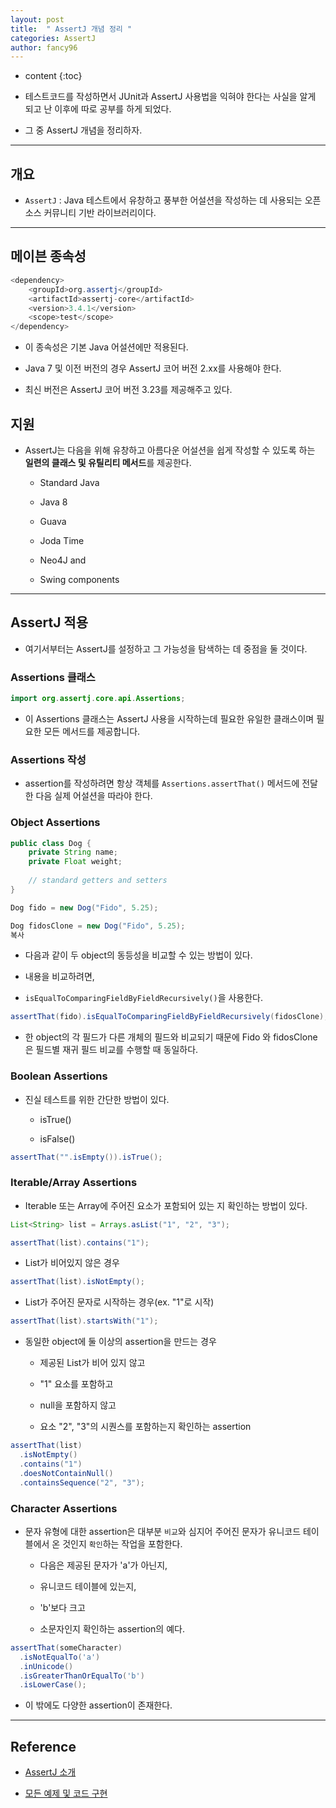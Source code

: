 ```yaml
---
layout: post
title:  " AssertJ 개념 정리 "
categories: AssertJ
author: fancy96
---
```

* content
{:toc}

* 테스트코드를 작성하면서 JUnit과 AssertJ 사용법을 익혀야 한다는 사실을 알게 되고 난 이후에 따로 공부를 하게 되었다.

* 그 중 AssertJ 개념을 정리하자.

---

## 개요

* `AssertJ` : Java 테스트에서 유창하고 풍부한 어설션을 작성하는 데 사용되는 오픈 소스 커뮤니티 기반 라이브러리이다.

---

## 메이븐 종속성

``` java
<dependency>
    <groupId>org.assertj</groupId>
    <artifactId>assertj-core</artifactId>
    <version>3.4.1</version>
    <scope>test</scope>
</dependency>
```

* 이 종속성은 기본 Java 어설션에만 적용된다.

* Java 7 및 이전 버전의 경우 AssertJ 코어 버전 2.xx를 사용해야 한다.

* 최신 버전은 AssertJ 코어 버전 3.23를 제공해주고 있다.

## 지원

* AssertJ는 다음을 위해 유창하고 아름다운 어설션을 쉽게 작성할 수 있도록 하는 **일련의 클래스 및 유틸리티 메서드**를 제공한다.

  * Standard Java
  
  * Java 8
  
  * Guava
  
  * Joda Time
  
  * Neo4J and
  
  * Swing components

---

##  AssertJ 적용

* 여기서부터는 AssertJ를 설정하고 그 가능성을 탐색하는 데 중점을 둘 것이다.

### Assertions 클래스

``` java
import org.assertj.core.api.Assertions;
```

* 이 Assertions 클래스는 AssertJ 사용을 시작하는데 필요한 유일한 클래스이며 필요한 모든 메서드를 제공합니다.

### Assertions 작성

* assertion를 작성하려면 항상 객체를 `Assertions.assertThat()` 메서드에 전달한 다음 실제 어설션을 따라야 한다.

### Object Assertions

``` java
public class Dog { 
    private String name; 
    private Float weight;
    
    // standard getters and setters
}

Dog fido = new Dog("Fido", 5.25);

Dog fidosClone = new Dog("Fido", 5.25);
복사

```

* 다음과 같이 두 object의 동등성을 비교할 수 있는 방법이 있다.

* 내용을 비교하려면,

* `isEqualToComparingFieldByFieldRecursively()`을 사용한다.

``` java
assertThat(fido).isEqualToComparingFieldByFieldRecursively(fidosClone);
```

* 한 object의 각 필드가 다른 개체의 필드와 비교되기 때문에 Fido 와 fidosClone 은 필드별 재귀 필드 비교를 수행할 때 동일하다.

### Boolean Assertions

* 진실 테스트를 위한 간단한 방법이 있다.
  
  * isTrue()
  
  * isFalse()

``` java 
assertThat("".isEmpty()).isTrue();
```


### Iterable/Array Assertions

* Iterable 또는 Array에 주어진 요소가 포함되어 있는 지 확인하는 방법이 있다.

``` java
List<String> list = Arrays.asList("1", "2", "3");

assertThat(list).contains("1");
```

* List가 비어있지 않은 경우

``` java
assertThat(list).isNotEmpty();
```

* List가 주어진 문자로 시작하는 경우(ex. "1"로 시작)

``` java
assertThat(list).startsWith("1");
```

* 동일한 object에 둘 이상의 assertion을 만드는 경우
  
  * 제공된 List가 비어 있지 않고
  
  * "1" 요소를 포함하고
  
  * null을 포함하지 않고
  
  * 요소 "2", "3"의 시퀀스를 포함하는지 확인하는 assertion

``` java
assertThat(list)
  .isNotEmpty()
  .contains("1")
  .doesNotContainNull()
  .containsSequence("2", "3");
```

### Character Assertions

* 문자 유형에 대한 assertion은 대부분 `비교`와 심지어 주어진 문자가 유니코드 테이블에서 온 것인지 `확인`하는 작업을 포함한다.
  
  * 다음은 제공된 문자가 'a'가 아닌지,
  
  * 유니코드 테이블에 있는지,
  
  * 'b'보다 크고
  
  * 소문자인지 확인하는 assertion의 예다.

``` java
assertThat(someCharacter)
  .isNotEqualTo('a')
  .inUnicode()
  .isGreaterThanOrEqualTo('b')
  .isLowerCase();
```

* 이 밖에도 다양한 assertion이 존재한다.

---

## Reference

* [AssertJ 소개](https://www.baeldung.com/introduction-to-assertj#2-writing-assertions)

* [모든 예제 및 코드 구현](https://github.com/eugenp/tutorials/tree/master/testing-modules/assertion-libraries)